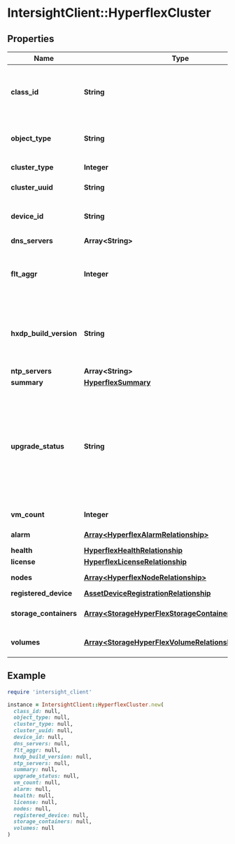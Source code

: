 # IntersightClient::HyperflexCluster

## Properties

| Name | Type | Description | Notes |
| ---- | ---- | ----------- | ----- |
| **class_id** | **String** | The fully-qualified name of the instantiated, concrete type. This property is used as a discriminator to identify the type of the payload when marshaling and unmarshaling data. | [default to &#39;hyperflex.Cluster&#39;] |
| **object_type** | **String** | The fully-qualified name of the instantiated, concrete type. The value should be the same as the &#39;ClassId&#39; property. | [default to &#39;hyperflex.Cluster&#39;] |
| **cluster_type** | **Integer** | The storage type of this cluster (All Flash or Hybrid). | [optional][readonly] |
| **cluster_uuid** | **String** | The unique identifier for this HyperFlex cluster. | [optional][readonly] |
| **device_id** | **String** | The unique identifier of the device registration that represents this HyperFlex cluster&#39;s connection to Intersight. | [optional][readonly] |
| **dns_servers** | **Array&lt;String&gt;** |  | [optional] |
| **flt_aggr** | **Integer** | The number of yellow (warning) and red (critical) alarms stored as an aggregate. The first 16 bits indicate the number of red alarms, and the last 16 bits contain the number of yellow alarms. | [optional][readonly] |
| **hxdp_build_version** | **String** | The version and build number of the HyperFlex Data Platform for this cluster. After a cluster upgrade, this version string will be updated on the next inventory cycle to reflect the newly installed version. | [optional][readonly] |
| **ntp_servers** | **Array&lt;String&gt;** |  | [optional] |
| **summary** | [**HyperflexSummary**](HyperflexSummary.md) |  | [optional] |
| **upgrade_status** | **String** | The upgrade status of the HyperFlex cluster. * &#x60;Unknown&#x60; - The upgrade status of the HyperFlex cluster could not be determined. * &#x60;Ok&#x60; - The upgrade of the HyperFlex cluster is complete. * &#x60;InProgress&#x60; - The upgrade of the HyperFlex cluster is in-progress. * &#x60;Failed&#x60; - The upgrade of the HyperFlex cluster has failed. * &#x60;Waiting&#x60; - The upgrade of the HyperFlex cluster is waiting to continue execution. | [optional][readonly][default to &#39;Unknown&#39;] |
| **vm_count** | **Integer** | The number of virtual machines present on this cluster. | [optional][readonly] |
| **alarm** | [**Array&lt;HyperflexAlarmRelationship&gt;**](HyperflexAlarmRelationship.md) | An array of relationships to hyperflexAlarm resources. | [optional][readonly] |
| **health** | [**HyperflexHealthRelationship**](HyperflexHealthRelationship.md) |  | [optional] |
| **license** | [**HyperflexLicenseRelationship**](HyperflexLicenseRelationship.md) |  | [optional] |
| **nodes** | [**Array&lt;HyperflexNodeRelationship&gt;**](HyperflexNodeRelationship.md) | An array of relationships to hyperflexNode resources. | [optional][readonly] |
| **registered_device** | [**AssetDeviceRegistrationRelationship**](AssetDeviceRegistrationRelationship.md) |  | [optional] |
| **storage_containers** | [**Array&lt;StorageHyperFlexStorageContainerRelationship&gt;**](StorageHyperFlexStorageContainerRelationship.md) | An array of relationships to storageHyperFlexStorageContainer resources. | [optional][readonly] |
| **volumes** | [**Array&lt;StorageHyperFlexVolumeRelationship&gt;**](StorageHyperFlexVolumeRelationship.md) | An array of relationships to storageHyperFlexVolume resources. | [optional][readonly] |

## Example

```ruby
require 'intersight_client'

instance = IntersightClient::HyperflexCluster.new(
  class_id: null,
  object_type: null,
  cluster_type: null,
  cluster_uuid: null,
  device_id: null,
  dns_servers: null,
  flt_aggr: null,
  hxdp_build_version: null,
  ntp_servers: null,
  summary: null,
  upgrade_status: null,
  vm_count: null,
  alarm: null,
  health: null,
  license: null,
  nodes: null,
  registered_device: null,
  storage_containers: null,
  volumes: null
)
```

